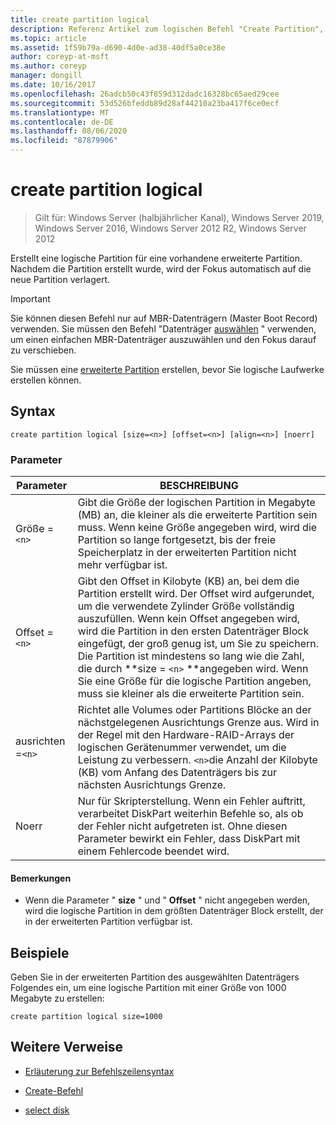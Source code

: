 ```yaml
---
title: create partition logical
description: Referenz Artikel zum logischen Befehl "Create Partition", der eine logische Partition in einer vorhandenen erweiterten Partition erstellt.
ms.topic: article
ms.assetid: 1f59b79a-d690-4d0e-ad38-40df5a0ce38e
author: coreyp-at-msft
ms.author: coreyp
manager: dongill
ms.date: 10/16/2017
ms.openlocfilehash: 26adcb50c43f859d312dadc16328bc65aed29cee
ms.sourcegitcommit: 53d526bfeddb89d28af44210a23ba417f6ce0ecf
ms.translationtype: MT
ms.contentlocale: de-DE
ms.lasthandoff: 08/06/2020
ms.locfileid: "87879906"
---
```

# <a name="create-partition-logical"></a>create partition logical

> Gilt für: Windows Server (halbjährlicher Kanal), Windows Server 2019, Windows Server 2016, Windows Server 2012 R2, Windows Server 2012

Erstellt eine logische Partition für eine vorhandene erweiterte Partition. Nachdem die Partition erstellt wurde, wird der Fokus automatisch auf die neue Partition verlagert.

>[!IMPORTANT]
> Sie können diesen Befehl nur auf MBR-Datenträgern (Master Boot Record) verwenden. Sie müssen den Befehl "Datenträger [auswählen](select-disk.md) " verwenden, um einen einfachen MBR-Datenträger auszuwählen und den Fokus darauf zu verschieben.
>
> Sie müssen eine [erweiterte Partition](create-partition-extended.md) erstellen, bevor Sie logische Laufwerke erstellen können.

## <a name="syntax"></a>Syntax

```
create partition logical [size=<n>] [offset=<n>] [align=<n>] [noerr]
```

### <a name="parameters"></a>Parameter

| Parameter | BESCHREIBUNG |
| --------- | ----------- |
| Größe =`<n>` | Gibt die Größe der logischen Partition in Megabyte (MB) an, die kleiner als die erweiterte Partition sein muss. Wenn keine Größe angegeben wird, wird die Partition so lange fortgesetzt, bis der freie Speicherplatz in der erweiterten Partition nicht mehr verfügbar ist. |
| Offset =`<n>` | Gibt den Offset in Kilobyte (KB) an, bei dem die Partition erstellt wird. Der Offset wird aufgerundet, um die verwendete Zylinder Größe vollständig auszufüllen. Wenn kein Offset angegeben wird, wird die Partition in den ersten Datenträger Block eingefügt, der groß genug ist, um Sie zu speichern. Die Partition ist mindestens so lang wie die Zahl, die durch **size = `<n>` **angegeben wird. Wenn Sie eine Größe für die logische Partition angeben, muss sie kleiner als die erweiterte Partition sein. |
| ausrichten =`<n>` | Richtet alle Volumes oder Partitions Blöcke an der nächstgelegenen Ausrichtungs Grenze aus. Wird in der Regel mit den Hardware-RAID-Arrays der logischen Gerätenummer verwendet, um die Leistung zu verbessern. `<n>`die Anzahl der Kilobyte (KB) vom Anfang des Datenträgers bis zur nächsten Ausrichtungs Grenze. |
| Noerr | Nur für Skripterstellung. Wenn ein Fehler auftritt, verarbeitet DiskPart weiterhin Befehle so, als ob der Fehler nicht aufgetreten ist. Ohne diesen Parameter bewirkt ein Fehler, dass DiskPart mit einem Fehlercode beendet wird. |

#### <a name="remarks"></a>Bemerkungen

- Wenn die Parameter " **size** " und " **Offset** " nicht angegeben werden, wird die logische Partition in dem größten Datenträger Block erstellt, der in der erweiterten Partition verfügbar ist.

## <a name="examples"></a>Beispiele

Geben Sie in der erweiterten Partition des ausgewählten Datenträgers Folgendes ein, um eine logische Partition mit einer Größe von 1000 Megabyte zu erstellen:

```
create partition logical size=1000
```

## <a name="additional-references"></a>Weitere Verweise

- [Erläuterung zur Befehlszeilensyntax](command-line-syntax-key.md)

- [Create-Befehl](create.md)

- [select disk](select-disk.md)

